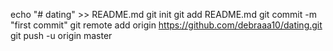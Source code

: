 echo "# dating" >> README.md
git init
git add README.md
git commit -m "first commit"
git remote add origin https://github.com/debraaa10/dating.git
git push -u origin master
